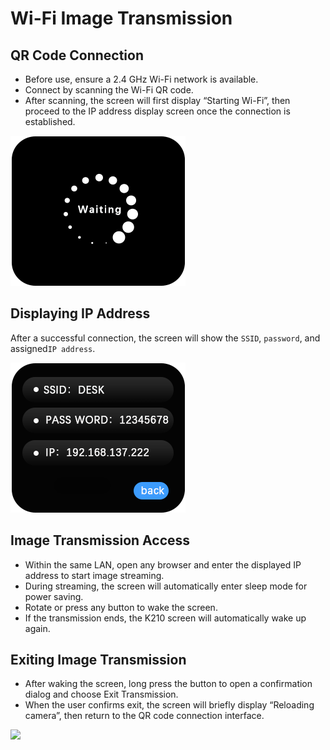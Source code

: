 # Wi-Fi Image Transmission
## **QR Code Connection**
+ Before use, ensure a 2.4 GHz Wi-Fi network is available.
+ Connect by scanning the Wi-Fi QR code.
+ After scanning, the screen will first display “Starting Wi-Fi”, then proceed to the IP address display screen once the connection is established.

![](img/WF1.png)

## **Displaying IP Address**
After a successful connection, the screen will show the `SSID`,  `password`, and assigned`IP address`.

![](img/WF2.png)

## **Image Transmission Access**
+ Within the same LAN, open any browser and enter the displayed IP address to start image streaming.
+ During streaming, the screen will automatically enter sleep mode for power saving.
+ Rotate or press any button to wake the screen.
+ If the transmission ends, the K210 screen will automatically wake up again.



## **Exiting Image Transmission**
+ After waking the screen, long press the button to open a confirmation dialog and choose Exit Transmission.
+ When the user confirms exit, the screen will briefly display “Reloading camera”, then return to the QR code connection interface.

![](img/WF3.jpeg)

